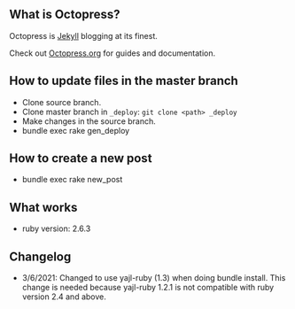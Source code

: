 ## What is Octopress?

Octopress is [Jekyll](https://github.com/mojombo/jekyll) blogging at its finest.

Check out [Octopress.org](http://octopress.org/docs) for guides and documentation.

## How to update files in the master branch

- Clone source branch.
- Clone master branch in `_deploy`: `git clone <path> _deploy`
- Make changes in the source branch.
- bundle exec rake gen_deploy

## How to create a new post

- bundle exec rake new_post

## What works

- ruby version: 2.6.3

## Changelog

- 3/6/2021: Changed to use yajl-ruby (1.3) when doing bundle install. This change is needed because yajl-ruby 1.2.1 is not compatible with ruby version 2.4 and above.